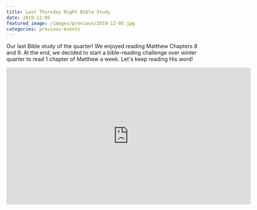 ```yaml
---
title: Last Thursday Night Bible Study  
date: 2019-12-05
featured_image: /images/previous/2019-12-05.jpg
categories: previous-events
---
```

Our last Bible study of the quarter! We enjoyed reading Matthew Chapters 8 and 9. At the end, we decided to start a bible-reading challenge over winter quarter to read 1 chapter of Matthew a week. Let's keep reading His word! 

<iframe src="https://player.vimeo.com/video/380174974" width="640" height="360" frameborder="0" allow="autoplay; fullscreen" allowfullscreen></iframe>